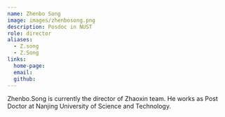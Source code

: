 ```yaml
---
name: Zhenbo Song
image: images/zhenbosong.png
description: Posdoc in NUST
role: director
aliases:
  - Z.song
  - Z.Song
links:
  home-page: 
  email: 
  github: 
---
```


Zhenbo.Song is currently the director of Zhaoxin team.
He works as Post Doctor at Nanjing University of Science and Technology.
